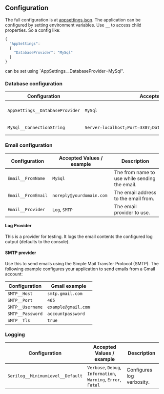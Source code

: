 ## Configuration

The full configuration is at [appsettings.json](./src/Evlog.Web/appsettings.json). The application can be configured by setting environment variables. Use `__` to access child properties. So a config like:

```js
{
  "AppSettings":
  {
    "DatabaseProvider": "MySql"
  }
}
```

can be set using `AppSettings__DatabaseProvider=MySql".

### Database configuration

| Configuration                   | Accepted Values / example | Description                    |
|---------------------------------|---------------------------|--------------------------------|
| `AppSettings__DatabaseProvider` | `MySql`                   | Select the database provider.  |
| `MySql__ConnectionString`       | `Server=localhost;Port=3307;Database=evlog;User=root;Password=Pa5sw0rd;` | The MySql connectionstring. |

### Email configuration

| Configuration            | Accepted Values / example | Description                                    |
|--------------------------|---------------------------|------------------------------------------------|
| `Email__FromName`        | `MySql`                   | The from name to use while sending the email.  |
| `Email__FromEmail`       | `noreply@yourdomain.com`  | The email address to the email from.           |
| `Email__Provider`        | `Log`, `SMTP`             | The email provider to use.                     |

#### Log Provider

This is a provider for testing. It logs the email contents the configured log output (defaults to the console).

#### SMTP provider

Use this to send emails using the Simple Mail Transfer Protocol (SMTP). The following example configures your application to send emails from a Gmail account:

| Configuration     | Gmail example             |
|-------------------|---------------------------|
| `SMTP__Host`      | `smtp.gmail.com`          |
| `SMTP__Port`      | `465`                     |
| `SMTP__Username`  | `example@gmail.com`       |
| `SMTP__Password`  | `accountpassword`         |
| `SMTP__Tls`       | `true`                    |


### Logging


| Configuration                    | Accepted Values / example                                      | Description                    |
|----------------------------------|----------------------------------------------------------------|--------------------------------|
| `Serilog__MinimumLevel__Default` | `Verbose`, `Debug`, `Information`, `Warning`, `Error`, `Fatal` | Configures log verbosity.      |

